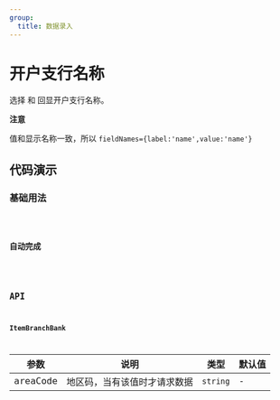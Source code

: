 ```yaml
---
group:
  title: 数据录入
---
```


# 开户支行名称

选择 和 回显开户支行名称。

**注意**

值和显示名称一致，所以 `fieldNames={label:'name',value:'name'}`

## 代码演示

### 基础用法

<code src='../../src/demos/item-branch-bank.tsx' />

### 自动完成

<code src='../../src/demos/item-branch-bank2.tsx' iframe="467" />

## API

### ItemBranchBank

| 参数     | 说明                         | 类型     | 默认值 |
| -------- | ---------------------------- | -------- | ------ |
| areaCode | 地区码，当有该值时才请求数据 | `string` | -      |
